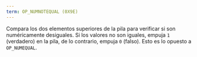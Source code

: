 ```yaml
---
term: OP_NUMNOTEQUAL (0X9E)
---
```


Compara los dos elementos superiores de la pila para verificar si son numéricamente desiguales. Si los valores no son iguales, empuja `1` (verdadero) en la pila, de lo contrario, empuja `0` (falso). Esto es lo opuesto a `OP_NUMEQUAL`.